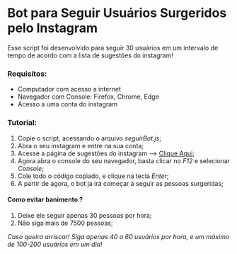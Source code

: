 # Bot para Seguir Usuários Surgeridos pelo Instagram

Esse script foi desenvolvido para seguir 30 usuários em um intervalo de tempo de acordo com a lista de sugestões do instagram!

### Requisitos:
    
- Computador com acesso a internet
- Navegador com Console: Firefox, Chrome, Edge
- Acesso a uma conta do instagram

### Tutorial:
    
1. Copie o script, acessando o arquivo *seguirBot.js*;
2. Abra o seu instagram e entre na sua conta;
3. Acesse a página de sugestões do instagram --> [Clique Aqui](https://www.instagram.com/explore/people/suggested/);
4. Agora abra o console do seu navegador, basta clicar no *F12* e selecionar *Console*;
5. Cole todo o código copiado, e clique na tecla *Enter*;
6. A partir de agora, o bot ja irá começar a seguir as pessoas surgeridas;

#### Como evitar banimento ?

1. Deixe ele seguir apenas 30 pessoas por hora;
2. Não siga mais de 7500 pessoas;

*Caso queira arriscar! Siga apenas 40 a 60 usuários por hora, e um máximo de 100-200 usuários em um dia!*
